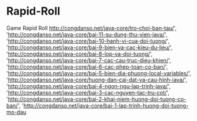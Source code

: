 # Rapid-Roll
Game Rapid Roll
http://congdanso.net/java-core/tro-choi-ban-tau/',
	'http://congdanso.net/java-core/bai-11-su-dung-thu-vien-java/',
'http://congdanso.net/java-core/bai-10-hanh-vi-cua-doi-tuong/',
'http://congdanso.net/java-core/bai-9-bien-va-cac-kieu-du-lieu/',
'http://congdanso.net/java-core/bai-8-lop-va-doi-tuong/',
'http://congdanso.net/java-core/bai-7-cac-cau-truc-dieu-khien/',
'http://congdanso.net/java-core/bai-6-cac-phep-toan-co-ban/',
'http://congdanso.net/java-core/bai-5-bien-dia-phuong-local-variables/',
'http://congdanso.net/java-core/huong-dan-cai-dat-va-cau-hinh-java/',
'http://congdanso.net/java-core/bai-4-ngon-ngu-lap-trinh-java/',
'http://congdanso.net/java-core/bai-3-cac-nguyen-tac-tru-cot/',
'http://congdanso.net/java-core/bai-2-khai-niem-huong-doi-tuong-co-ban/',
'http://congdanso.net/java-core/bai-1-lap-trinh-huong-doi-tuong-mo-dau  
